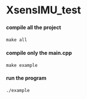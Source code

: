 # XsensIMU_test
#### compile all the project　
    make all

#### compile only the main.cpp
    make example

#### run the program 
    ./example
